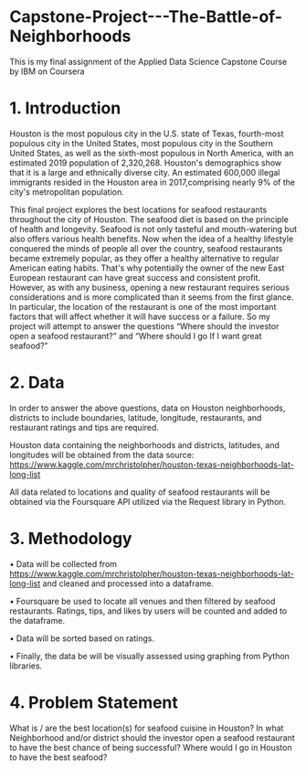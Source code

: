 # Capstone-Project---The-Battle-of-Neighborhoods
This is my final assignment of the Applied Data Science Capstone Course by IBM on Coursera
# 1. Introduction
Houston is the most populous city in the U.S. state of Texas, fourth-most populous city in the United States, most populous city in the Southern United States, as well as the sixth-most populous in North America, with an estimated 2019 population of 2,320,268. Houston's demographics show that it is a large and ethnically diverse city. An estimated 600,000 illegal immigrants resided in the Houston area in 2017,comprising nearly 9% of the city's metropolitan population.

This final project explores the best locations for seafood restaurants throughout the city of Houston. The seafood diet is based on the principle of health and longevity. Seafood is not only tasteful and mouth-watering but also offers various health benefits. Now when the idea of a healthy lifestyle conquered the minds of people all over the country, seafood restaurants became extremely popular, as they offer a healthy alternative to regular American eating habits. That's why potentially the owner of the new East European restaurant can have great success and consistent profit. However, as with any business, opening a new restaurant requires serious considerations and is more complicated than it seems from the first glance. In particular, the location of the restaurant is one of the most important factors that will affect whether it will have success or a failure. So my project will attempt to answer the questions “Where should the investor open a seafood restaurant?” and “Where should I go If I want great seafood?”

# 2. Data
In order to answer the above questions, data on Houston neighborhoods, districts to include boundaries, latitude, longitude, restaurants, and restaurant ratings and tips are required.

Houston data containing the neighborhoods and districts, latitudes, and longitudes will be obtained from the data source: https://www.kaggle.com/mrchristolpher/houston-texas-neighborhoods-lat-long-list

All data related to locations and quality of seafood restaurants will be obtained via the Foursquare API utilized via the Request library in Python.

# 3. Methodology
• Data will be collected from https://www.kaggle.com/mrchristolpher/houston-texas-neighborhoods-lat-long-list and cleaned and processed into a dataframe.

• Foursquare be used to locate all venues and then filtered by seafood restaurants. Ratings, tips, and likes by users will be counted and added to the dataframe.

• Data will be sorted based on ratings.

• Finally, the data be will be visually assessed using graphing from Python libraries.

# 4. Problem Statement
What is / are the best location(s) for seafood cuisine in Houston? In what Neighborhood and/or district should the investor open a seafood restaurant to have the best chance of being successful? Where would I go in Houston to have the best seafood?
